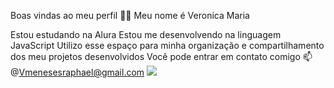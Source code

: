Boas vindas ao meu perfil 💙💙
Meu nome é Veronica Maria 

Estou estudando na Alura
Estou me desenvolvendo na linguagem JavaScript
Utilizo esse espaço para minha organização e compartilhamento dos meu projetos desenvolvidos
Você pode entrar em contato comigo 📫
@Vmenesesraphael@gmail.com
![](https://encrypted-tbn0.gstatic.com/images?q=tbn:ANd9GcRtTgPbT-x24dgn5aomxDzehXuRFycHE1RYvQ&s) 
